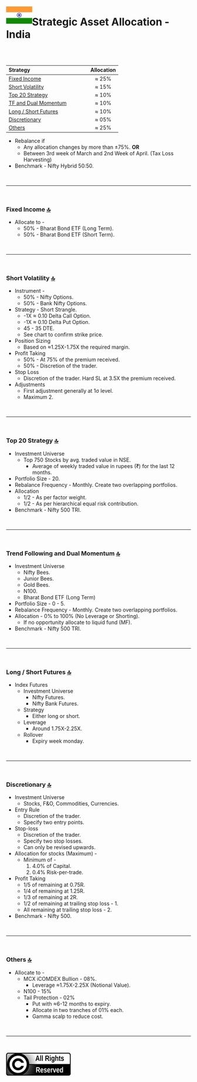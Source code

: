<a name="top"> </a> <img align='left' alt='Logo' src='./files/flag_of_india.svg' width='14%'>
                      
# Strategic Asset Allocation - India

<br/>
<br/>

| **Strategy** &nbsp; &nbsp; &nbsp; &nbsp; &nbsp; &nbsp; &nbsp; &nbsp; &nbsp; &nbsp; &nbsp; &nbsp; &nbsp; &nbsp; &nbsp; &nbsp; &nbsp; &nbsp; &nbsp; &nbsp;                           |**Allocation**|
|:-----------------------------------------|:------------:|
| <a href="#fi"> Fixed Income </a>         |     ≈ 25%    |
| <a href="#sv"> Short Volatility </a>     |     ≈ 15%    |
| <a href="#ft"> Top 20 Strategy </a>      |     ≈ 10%    |
| <a href="#tf"> TF and Dual Momentum </a> |     ≈ 10%    |
| <a href="#ls"> Long / Short Futures </a> |     ≈ 10%    |
| <a href="#di"> Discretionary </a>        |     ≈ 05%    |
| <a href="#ot"> Others </a>               |     ≈ 25%    |

- Rebalance if 
    - Any allocation changes by more than ±75%. __OR__
    - Between 3rd week of March and 2nd Week of April. (Tax Loss Harvesting)
- Benchmark - Nifty Hybrid 50:50.

<br/>

---

<br/>

### <a name="fi">Fixed Income</a> [🔝](#top)

- Allocate to -
    - 50% - Bharat Bond ETF (Long Term).
    - 50% - Bharat Bond ETF (Short Term).

<br/>

---

<br/>

### <a name="sv">Short Volatility</a> [🔝](#top)

- Instrument - 
    - 50% - Nifty Options.
    - 50% - Bank Nifty Options.
- Strategy - Short Strangle.
    - -1X ≈ 0.10 Delta Call Option.
    - -1X ≈ 0.10 Delta Put Option.
    - 45 - 35 DTE.
    - See chart to confirm strike price.
- Position Sizing
    - Based on ≈1.25X-1.75X the required margin.
- Profit Taking
    - 50% - At 75% of the premium received.
    - 50% - Discretion of the trader.
- Stop Loss
    - Discretion of the trader. Hard SL at 3.5X the premium received.
- Adjustments
    - First adjustment generally at 1σ level.
    - Maximum 2.

<br/>

---

<br/>

### <a name="ft">Top 20 Strategy</a> [🔝](#top)

- Investment Universe
    - Top 750 Stocks by avg. traded value in NSE.
        - Average of weekly traded value in rupees (₹) for the last 12 months.
- Portfolio Size - 20.
- Rebalance Frequency - Monthly. Create two overlapping portfolios.
- Allocation
    - 1/2 - As per factor weight.
    - 1/2 - As per hierarchical equal risk contribution.
- Benchmark - Nifty 500 TRI.

<br/>

---

<br/>

### <a name="tf">Trend Following and Dual Momentum</a> [🔝](#top)

- Investment Universe 
    - Nifty Bees.
    - Junior Bees.
    - Gold Bees.
    - N100.
    - Bharat Bond ETF (Long Term)
- Portfolio Size - 0 - 5.
- Rebalance Frequency - Monthly. Create two overlapping portfolios.
- Allocation - 0% to 100% (No Leverage or Shorting).
    - If no opportunity allocate to liquid fund (MF).
- Benchmark - Nifty 500 TRI.

<br/>

---

<br/>

### <a name="ls">Long / Short Futures</a> [🔝](#top)

- Index Futures
    - Investment Universe 
        - Nifty Futures.
        - Nifty Bank Futures.
    - Strategy
        - Either long or short.
    - Leverage
        - Around 1.75X-2.25X.
    - Rollover
        - Expiry week monday.

<br/>

---

<br/>

### <a name="di">Discretionary</a> [🔝](#top)

- Investment Universe 
    - Stocks, F&O, Commodities, Currencies.
- Entry Rule
    - Discretion of the trader.
    - Specify two entry points.
- Stop-loss
    - Discretion of the trader.
    - Specify two stop losses.
    - Can only be revised upwards.
- Allocation for stocks (Maximum) - 
    - Minimum of -
        1. 4.0% of Capital.
        1. 0.4% Risk-per-trade.
- Profit Taking
    - 1/5 of remaining at 0.75R.
    - 1/4 of remaining at 1.25R.
    - 1/3 of remaining at 2R.
    - 1/2 of remaining at trailing stop loss - 1.
    - All remaining at trailing stop loss - 2.
- Benchmark - Nifty 500.

<br/>

---

<br/>

### <a name="ot">Others</a> [🔝](#top)

- Allocate to -
    - MCX iCOMDEX Bullion - 08%.
        - Leverage ≈1.75X-2.25X (Notional Value).
    - N100 - 15%
    - Tail Protection - 02%
        - Put with ≈6-12 months to expiry.
        - Allocate in two tranches of 01% each.
        - Gamma scalp to reduce cost.
<br/>

---

<br/>

![All Rights Reserved](files/all_rights_reserved.svg)
